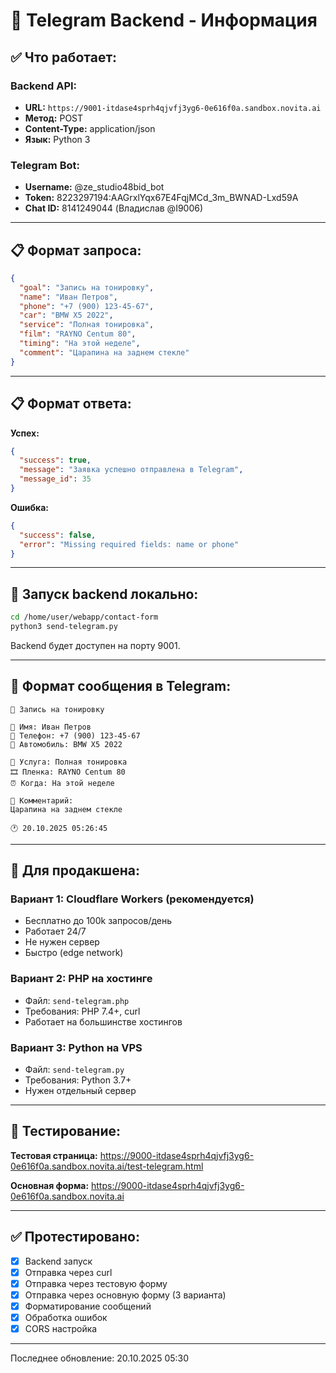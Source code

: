 # 🤖 Telegram Backend - Информация

## ✅ Что работает:

### **Backend API:**
- **URL:** `https://9001-itdase4sprh4qjvfj3yg6-0e616f0a.sandbox.novita.ai`
- **Метод:** POST
- **Content-Type:** application/json
- **Язык:** Python 3

### **Telegram Bot:**
- **Username:** @ze_studio48bid_bot
- **Token:** 8223297194:AAGrxlYqx67E4FqjMCd_3m_BWNAD-Lxd59A
- **Chat ID:** 8141249044 (Владислав @I9006)

---

## 📋 Формат запроса:

```json
{
  "goal": "Запись на тонировку",
  "name": "Иван Петров",
  "phone": "+7 (900) 123-45-67",
  "car": "BMW X5 2022",
  "service": "Полная тонировка",
  "film": "RAYNO Centum 80",
  "timing": "На этой неделе",
  "comment": "Царапина на заднем стекле"
}
```

---

## 📋 Формат ответа:

**Успех:**
```json
{
  "success": true,
  "message": "Заявка успешно отправлена в Telegram",
  "message_id": 35
}
```

**Ошибка:**
```json
{
  "success": false,
  "error": "Missing required fields: name or phone"
}
```

---

## 🚀 Запуск backend локально:

```bash
cd /home/user/webapp/contact-form
python3 send-telegram.py
```

Backend будет доступен на порту 9001.

---

## 📱 Формат сообщения в Telegram:

```
🎯 Запись на тонировку

👤 Имя: Иван Петров
📱 Телефон: +7 (900) 123-45-67
🚗 Автомобиль: BMW X5 2022

💼 Услуга: Полная тонировка
🎞 Пленка: RAYNO Centum 80
⏰ Когда: На этой неделе

💬 Комментарий:
Царапина на заднем стекле

🕐 20.10.2025 05:26:45
```

---

## 🔧 Для продакшена:

### **Вариант 1: Cloudflare Workers (рекомендуется)**
- Бесплатно до 100k запросов/день
- Работает 24/7
- Не нужен сервер
- Быстро (edge network)

### **Вариант 2: PHP на хостинге**
- Файл: `send-telegram.php`
- Требования: PHP 7.4+, curl
- Работает на большинстве хостингов

### **Вариант 3: Python на VPS**
- Файл: `send-telegram.py`
- Требования: Python 3.7+
- Нужен отдельный сервер

---

## 📝 Тестирование:

**Тестовая страница:**
https://9000-itdase4sprh4qjvfj3yg6-0e616f0a.sandbox.novita.ai/test-telegram.html

**Основная форма:**
https://9000-itdase4sprh4qjvfj3yg6-0e616f0a.sandbox.novita.ai

---

## ✅ Протестировано:

- [x] Backend запуск
- [x] Отправка через curl
- [x] Отправка через тестовую форму
- [x] Отправка через основную форму (3 варианта)
- [x] Форматирование сообщений
- [x] Обработка ошибок
- [x] CORS настройка

---

Последнее обновление: 20.10.2025 05:30
